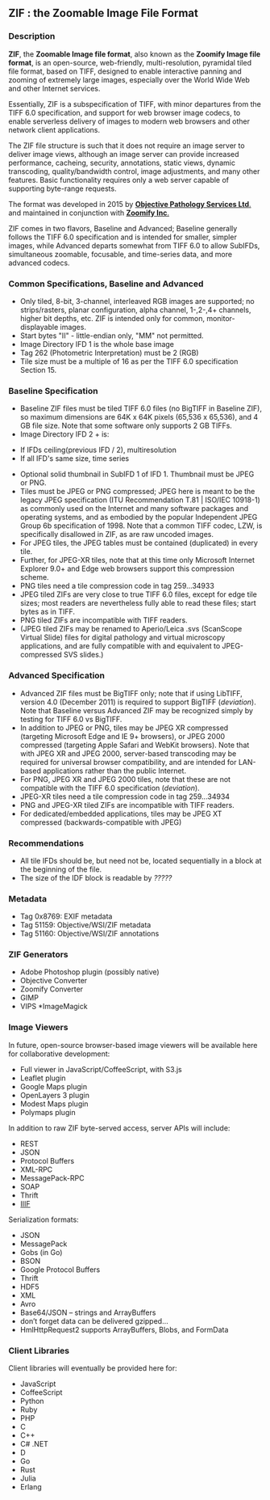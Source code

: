 ## ZIF : the Zoomable Image File Format
### Description
**ZIF**, the **Zoomable Image file format**, also known as the **Zoomify Image file format**, is an open-source, web-friendly, multi-resolution, pyramidal tiled file format, based on TIFF, designed to enable interactive panning and zooming of extremely large images, especially over the World Wide Web and other Internet services.

Essentially, ZIF is a subspecification of TIFF, with minor departures from the TIFF 6.0 specification, and support for web browser image codecs, to enable serverless delivery of images to modern web browsers and other network client applications.

The ZIF file structure is such that it does not require an image server to deliver image views, although an image server can provide increased performance, cacheing, security, annotations, static views, dynamic transcoding, quality/bandwidth control, image adjustments, and many other features. Basic functionality requires only a web server capable of supporting byte-range requests.

The format was developed in 2015 by [**Objective Pathology Services Ltd**.](http://www.objectivepathology.com) and maintained in conjunction with [**Zoomify Inc**.](http://zoomify.com)

ZIF comes in two flavors, Baseline and Advanced; Baseline generally follows the TIFF 6.0 specification and is intended for smaller, simpler images, while Advanced departs somewhat from TIFF 6.0 to allow SubIFDs, simultaneous zoomable, focusable, and time-series data, and more advanced codecs.

###  Common Specifications, Baseline and Advanced
- Only tiled, 8-bit, 3-channel, interleaved RGB images are supported; no strips/rasters, planar configuration, alpha channel, 1-,2-,4+ channels, higher bit depths, etc. ZIF is intended only for common, monitor-displayable images.
- Start bytes "II" - little-endian only, "MM" not permitted.
- Image Directory IFD 1 is the whole base image
- Tag 262 (Photometric Interpretation) must be 2 (RGB)
- Tile size must be a multiple of 16 as per the TIFF 6.0 specification Section 15.

### Baseline Specification
- Baseline ZIF files must be tiled TIFF 6.0 files (no BigTIFF in Baseline ZIF), so maximum dimensions are 64K x 64K pixels (65,536 x 65,536), and 4 GB file size. Note that some software only supports 2 GB TIFFs.
- Image Directory IFD 2 + is:
* If IFDs ceiling(previous IFD / 2), multiresolution
* If all IFD's same size, time series
- Optional solid thumbnail in SubIFD 1 of IFD 1. Thumbnail must be JPEG or PNG.
- Tiles must be JPEG or PNG compressed; JPEG here is meant to be the legacy JPEG specification (ITU Recommendation T.81 | ISO/IEC 10918-1) as commonly used on the Internet and many software packages and operating systems, and as embodied by the popular Independent JPEG Group 6b specification of 1998. Note that a common TIFF codec, LZW, is specifically disallowed in ZIF, as are raw uncoded images.
- For JPEG tiles, the JPEG tables must be contained (duplicated) in every tile.
- Further, for JPEG-XR tiles, note that at this time only Microsoft Internet Explorer 9.0+ and Edge web browsers support this compression scheme.
- PNG tiles need a tile compression code in tag 259...34933
- JPEG tiled ZIFs are very close to true TIFF 6.0 files, except for edge tile sizes; most readers are nevertheless fully able to read these files; start bytes as in TIFF.
- PNG tiled ZIFs are incompatible with TIFF readers.
- (JPEG tiled ZIFs may be renamed to Aperio/Leica .svs (ScanScope Virtual Slide) files for digital pathology and virtual microscopy applications, and are fully compatible with and equivalent to JPEG-compressed SVS slides.)

### Advanced Specification
- Advanced ZIF files must be BigTIFF only; note that if using LibTIFF, version 4.0 (December 2011) is required to support BigTIFF (*deviation*). Note that Baseline versus Advanced ZIF may be recognized simply by testing for TIFF 6.0 vs BigTIFF.
- In addition to JPEG or PNG, tiles may be JPEG XR compressed (targeting Microsoft Edge and IE 9+ browsers), or JPEG 2000 compressed (targeting Apple Safari and WebKit browsers). Note that with JPEG XR and JPEG 2000, server-based transcoding may be required for universal browser compatibility, and are intended for LAN-based applications rather than the public Internet.
- For PNG, JPEG XR and JPEG 2000 tiles, note that these are not compatible with the TIFF 6.0 specification (*deviation*).
- JPEG-XR tiles need a tile compression code in tag 259...34934
- PNG and JPEG-XR tiled ZIFs are incompatible with TIFF readers.
- For dedicated/embedded applications, tiles may be JPEG XT compressed (backwards-compatible with JPEG)

### Recommendations
- All tile IFDs should be, but need not be, located sequentially in a block at the beginning of the file.
- The size of the IDF block is readable by *?????*

### Metadata
- Tag 0x8769: EXIF metadata
- Tag 51159: Objective/WSI/ZIF metadata
- Tag 51160: Objective/WSI/ZIF annotations

### ZIF Generators
* Adobe Photoshop plugin (possibly native)
* Objective Converter
* Zoomify Converter
* GIMP
* VIPS
*ImageMagick

### Image Viewers
In future, open-source browser-based image viewers will be available here for collaborative development:

* Full viewer in JavaScript/CoffeeScript, with S3.js
* Leaflet plugin
* Google Maps plugin
* OpenLayers 3 plugin
* Modest Maps plugin
* Polymaps plugin

In addition to raw ZIF byte-served access, server APIs will include:

* REST
* JSON
* Protocol Buffers
* XML-RPC
* MessagePack-RPC
* SOAP
* Thrift
* [IIIF](http://iiif.io)

Serialization formats:

* JSON
* MessagePack
* Gobs (in Go)
* BSON
* Google Protocol Buffers
* Thrift
* HDF5
* XML
* Avro
* Base64/JSON – strings and ArrayBuffers
* don’t forget data can be delivered gzipped…
* HmlHttpRequest2 supports ArrayBuffers, Blobs, and FormData


### Client Libraries
Client libraries will eventually be provided here for:

* JavaScript
* CoffeeScript
* Python
* Ruby
* PHP
* C
* C++
* C# .NET
* D
* Go
* Rust
* Julia
* Erlang
